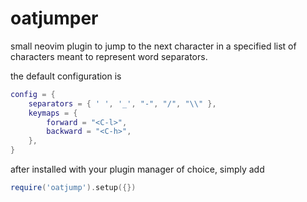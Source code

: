 # oatjumper

small neovim plugin to jump to the next character in a specified list of characters meant to represent word separators.

the default configuration is
```lua
config = {
    separators = { ' ', '_', "-", "/", "\\" },
    keymaps = {
        forward = "<C-l>",
        backward = "<C-h>",
    },
}
```

after installed with your plugin manager of choice, simply add
```lua
require('oatjump').setup({})
```
